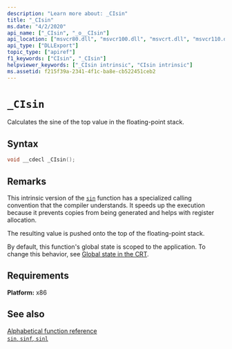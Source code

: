 ```yaml
---
description: "Learn more about: _CIsin"
title: "_CIsin"
ms.date: "4/2/2020"
api_name: ["_CIsin", "_o__CIsin"]
api_location: ["msvcr80.dll", "msvcr100.dll", "msvcrt.dll", "msvcr110.dll", "msvcr120.dll", "msvcr90.dll", "msvcr110_clr0400.dll", "api-ms-win-crt-math-l1-1-0.dll"]
api_type: ["DLLExport"]
topic_type: ["apiref"]
f1_keywords: ["CIsin", "_CIsin"]
helpviewer_keywords: ["_CIsin intrinsic", "CIsin intrinsic"]
ms.assetid: f215f39a-2341-4f1c-ba8e-cb522451ceb2
---
```

# `_CIsin`

Calculates the sine of the top value in the floating-point stack.

## Syntax

```C
void __cdecl _CIsin();
```

## Remarks

This intrinsic version of the [`sin`](./reference/sin-sinf-sinl.md) function has a specialized calling convention that the compiler understands. It speeds up the execution because it prevents copies from being generated and helps with register allocation.

The resulting value is pushed onto the top of the floating-point stack.

By default, this function's global state is scoped to the application. To change this behavior, see [Global state in the CRT](global-state.md).

## Requirements

**Platform:** x86

## See also

[Alphabetical function reference](./reference/crt-alphabetical-function-reference.md)\
[`sin`, `sinf`, `sinl`](./reference/sin-sinf-sinl.md)
